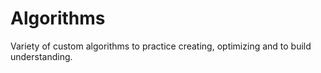 # Algorithms
Variety of custom algorithms to practice creating, optimizing and to build understanding.
